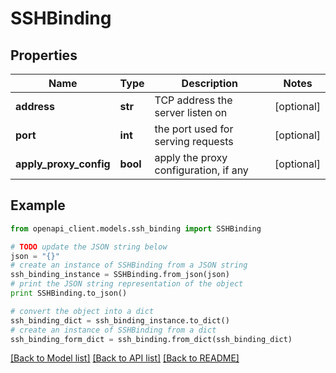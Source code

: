 # SSHBinding


## Properties
Name | Type | Description | Notes
------------ | ------------- | ------------- | -------------
**address** | **str** | TCP address the server listen on | [optional]
**port** | **int** | the port used for serving requests | [optional]
**apply_proxy_config** | **bool** | apply the proxy configuration, if any | [optional]

## Example

```python
from openapi_client.models.ssh_binding import SSHBinding

# TODO update the JSON string below
json = "{}"
# create an instance of SSHBinding from a JSON string
ssh_binding_instance = SSHBinding.from_json(json)
# print the JSON string representation of the object
print SSHBinding.to_json()

# convert the object into a dict
ssh_binding_dict = ssh_binding_instance.to_dict()
# create an instance of SSHBinding from a dict
ssh_binding_form_dict = ssh_binding.from_dict(ssh_binding_dict)
```
[[Back to Model list]](../README.md#documentation-for-models) [[Back to API list]](../README.md#documentation-for-api-endpoints) [[Back to README]](../README.md)
